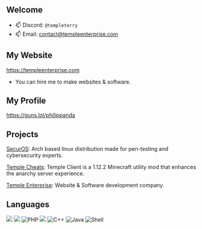 ## Welcome

- 📫 Discord: ```@templeterry```
- 📫 Email: contact@templeenterprise.com

## My Website
https://templeenterprise.com 
- You can hire me to make websites & software.

## My Profile
https://guns.lol/philippanda

## Projects
[SecurOS](https://securos.org): Arch based linux distribution made for pen-testing and cybersecurity experts.

[Temple Cheats](https://templecheats.xyz): Temple Client is a 1.12.2 Minecraft utility mod that enhances the anarchy server experience.

[Temple Enterprise](https://templeenterprise.com): Website & Software development company.

## Languages
![](https://img.shields.io/badge/HTML-239120?style=for-the-badge&logo=html5&logoColor=white)
![](https://img.shields.io/badge/CSS-239120?&style=for-the-badge&logo=css3&logoColor=white)
![PHP](https://img.shields.io/badge/php-%23777BB4.svg?style=for-the-badge&logo=php&logoColor=white)
![](https://img.shields.io/badge/JavaScript-323330?style=for-the-badge&logo=javascript&logoColor=F7DF1E)
![C++](https://img.shields.io/badge/c++-%2300599C.svg?style=for-the-badge&logo=c%2B%2B&logoColor=white)
![Java](https://img.shields.io/badge/java-%23ED8B00.svg?style=for-the-badge&logo=openjdk&logoColor=white)
![Shell](https://img.shields.io/badge/Shell_Script-121011?style=for-the-badge&logo=gnu-bash&logoColor=white)
